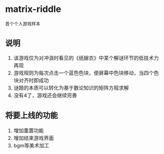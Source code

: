 # matrix-riddle
首个个人游戏样本
<font size=3>

## 说明
1. 该游戏仅为对冲浪时看见的《纸嫁衣》中某个解谜环节的低技术力再现
2. 游戏规则为每次点击一个蓝色色块，使屏幕中色块移动，当四个色块对齐时即成功
3. 谜题的本质可以转化为基于数论知识的矩阵方程求解
4. 没有4了，游戏还会继续完善

## 将要上线的功能
1. 增加重置功能
2. 增加结束游戏界面
3. bgm等美术加工


</font>
